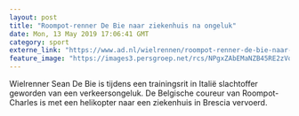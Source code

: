 ```yaml
---
layout: post
title: "Roompot-renner De Bie naar ziekenhuis na ongeluk"
date: Mon, 13 May 2019 17:06:41 GMT
category: sport
externe_link: "https://www.ad.nl/wielrennen/roompot-renner-de-bie-naar-ziekenhuis-na-ongeluk~af4f17cc/"
feature_image: "https://images3.persgroep.net/rcs/NPgxZAbEMaNZB45RE2zVqP2_z34/diocontent/121674377/_fitwidth/400/?appId=21791a8992982cd8da851550a453bd7f&quality=0.7"
---
```


Wielrenner Sean De Bie is tijdens een trainingsrit in Italië slachtoffer geworden van een verkeersongeluk. De Belgische coureur van Roompot-Charles is met een helikopter naar een ziekenhuis in Brescia vervoerd.
